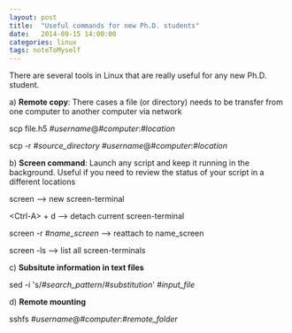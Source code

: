 ```yaml
---
layout: post
title:  "Useful commands for new Ph.D. students"
date:   2014-09-15 14:00:00
categories: linux
tags: noteToMyself
---
```

There are several tools in Linux that are really useful for any new Ph.D.
student.  

a) **Remote copy**: There cases a file (or directory) needs to be transfer from
one computer to another computer via network

scp file.h5 *#username*@*#computer*:*#location*

scp -r *#source\_directory* *#username*@*#computer*:*#location*

b) **Screen command**:  Launch any script and keep it
running in the background.  Useful if you need to review the status of your
script in a different locations

screen  --> new screen-terminal

\<Ctrl-A\> + d --> detach current screen-terminal

screen -r *#name\_screen* --> reattach to name\_screen

screen -ls --> list all screen-terminals

c) **Subsitute information in text files**

sed -i 's/*#search\_pattern*/*#substitution*' *#input\_file*

d) **Remote mounting**

sshfs *#username*@*#computer*:*#remote\_folder*
